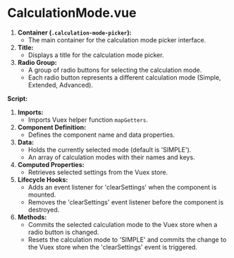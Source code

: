# CalculationMode.vue

1. **Container (`.calculation-mode-picker`):**
   * The main container for the calculation mode picker interface.
2. **Title:**
   * Displays a title for the calculation mode picker.
3. **Radio Group:**
   * A group of radio buttons for selecting the calculation mode.
   * Each radio button represents a different calculation mode (Simple, Extended, Advanced).

**Script:**

1. **Imports:**
   * Imports Vuex helper function `mapGetters`.
2. **Component Definition:**
   * Defines the component name and data properties.
3. **Data:**
   * Holds the currently selected mode (default is 'SIMPLE').
   * An array of calculation modes with their names and keys.
4. **Computed Properties:**
   * Retrieves selected settings from the Vuex store.
5. **Lifecycle Hooks:**
   * Adds an event listener for 'clearSettings' when the component is mounted.
   * Removes the 'clearSettings' event listener before the component is destroyed.
6. **Methods:**
   * Commits the selected calculation mode to the Vuex store when a radio button is changed.
   * Resets the calculation mode to 'SIMPLE' and commits the change to the Vuex store when the 'clearSettings' event is triggered.
